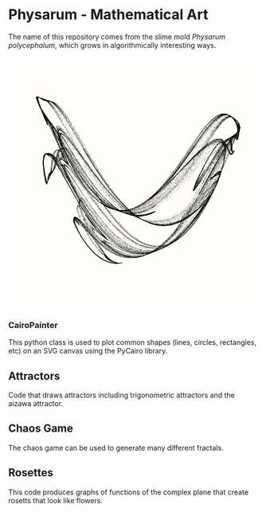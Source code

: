 # Physarum - Mathematical Art

The name of this repository comes from the slime mold  _Physarum polycephalum_, which grows in algorithmically interesting ways.

![Trigonometric attractor](imgs/attractor-whale.png)

### CairoPainter

This python class is used to plot common shapes (lines, circles, rectangles, etc) on an SVG canvas using the PyCairo library.

## Attractors

Code that draws attractors including trigonometric attractors and the aizawa attractor.

## Chaos Game

The chaos game can be used to generate many different fractals.

## Rosettes

This code produces graphs of functions of the complex plane that create rosetts that look like flowers.
